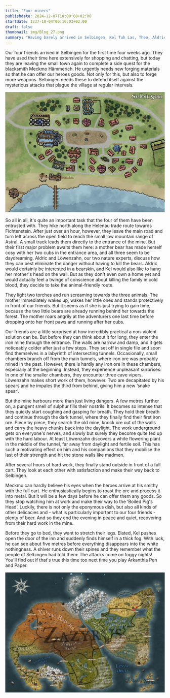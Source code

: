 ```yaml
---
title: "Four miners"
publishdate: 2024-12-07T10:00:00+02:00
startdate: 1237-10-04T00:10:03+02:00
draft: false
thumbnail: img/Blog_27.png
summary: "Having barely arrived in Selbingen, Kel Tuh Las, Theo, Aldric and Löwenzahn are entrusted with an urgent mission: they are to procure iron ore from an abandoned mine to arm the village against impending attacks. What at first seems like a straightforward mission soon turns out to be a dangerous test. However, the real threat is not waiting in the depths of the mine - but in Selbingen itself. Find out what awaits our heroes there here:"
---
```


Our four friends arrived in Selbingen for the first time four weeks ago. They have used their time here extensively for shopping and chatting, but today they are leaving the small town again to complete a side quest for the blacksmith Meckmo Hämmerich. He urgently needs new forging materials so that he can offer our heroes goods. Not only for this, but also to forge more weapons. Selbingen needs these to defend itself against the mysterious attacks that plague the village at regular intervals.

<div class="center">
  <img class="img-fluid" title="Map Selbingen" alt="Map Selbingen." src="./img/selbingen.jpg" />
</div>

So all in all, it's quite an important task that the four of them have been entrusted with. They hike north along the Helenau trade route towards Fichtenstein. After just over an hour, however, they leave the main road and turn left across the open field to reach the small low mountain range of Astral. A small track leads them directly to the entrance of the mine. But their first major problem awaits them here: a mother bear has made herself cosy with her two cubs in the entrance area, and all three seem to be daydreaming. Aldric and Löwenzahn, our two nature experts, discuss how they can best eliminate the danger without having to kill the bears. Aldric would certainly be interested in a bearskin, and Kel would also like to hang her mother's head on the wall. But as they don't even own a home yet and would actually feel a twinge of conscience about killing the family in cold blood, they decide to take the animal-friendly route.

They light two torches and run screaming towards the three animals. The mother immediately wakes up, wakes her little ones and stands protectively in front of our friends. But it seems as if she is just trying to gain time, because the two little bears are already running behind her towards the forest. The mother roars angrily at the adventurers one last time before dropping onto her front paws and running after her cubs.

Our friends are a little surprised at how incredibly practical a non-violent solution can be. But before they can think about it for long, they enter the iron mine through the entrance. The walls are narrow and damp, and it gets noticeably colder after just a few steps. They set off in single file and soon find themselves in a labyrinth of intersecting tunnels. Occasionally, small chambers branch off from the main tunnels, where iron ore was probably mined in the past. However, there is hardly any iron ore in these chambers, especially at the beginning. Instead, they experience unpleasant surprises: In one of the smaller chambers, they encounter three cave vipers. Löwenzahn makes short work of them, however. Two are decapitated by his spears and he impales the third from behind, giving him a new ‘snake spear’.

But the mine harbours more than just living dangers. A few metres further on, a pungent smell of sulphur fills their nostrils. It becomes so intense that they quickly start coughing and gasping for breath. They hold their breath and continue through the dark tunnel, where they finally find their first iron ore. Piece by piece, they search the old mine, knock ore out of the walls and carry the heavy chunks back into the daylight. The work underground gets on everyone's nerves, and slowly but surely they become quite fed up with the hard labour. At least Löwenzahn discovers a white flowering plant in the middle of the tunnel, far away from daylight and fertile soil. This has such a motivating effect on him and his companions that they mobilise the last of their strength and hit the stone walls like madmen.

After several hours of hard work, they finally stand outside in front of a full cart. They look at each other with satisfaction and make their way back to Selbingen.

Meckmo can hardly believe his eyes when the heroes arrive at his smithy with the full cart. He enthusiastically begins to roast the ore and process it into metal. But it will be a few days before he can offer them any goods. So they stop watching him at work and make their way to the ‘Boiled Pig's Head’. Luckily, there is not only the eponymous dish, but also all kinds of other delicacies and - what is particularly important to our four friends - plenty of beer. And so they end the evening in peace and quiet, recovering from their hard work in the mine.

Before they go to bed, they want to stretch their legs. Elated, Kel pushes open the door of the inn and suddenly finds himself in a thick fog. With luck, he can see about five metres before everything disappears into the white nothingness. A shiver runs down their spines and they remember what the people of Selbingen had told them: The attacks come on foggy nights! You'll find out if that's true this time too next time you play Arkanthia Pen and Paper.

<div class="center">
  <img class="img-fluid" title="Worldmap Arkanthia" alt="Worldmap Arkanthia." src="./img/Arkanthia_Full_Map_Selbingen_Mine.jpg" />
</div>
